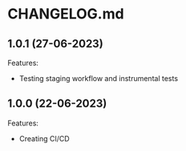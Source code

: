 # CHANGELOG.md

## 1.0.1 (27-06-2023)

Features:

- Testing staging workflow and instrumental tests

## 1.0.0 (22-06-2023)

Features:

- Creating CI/CD


